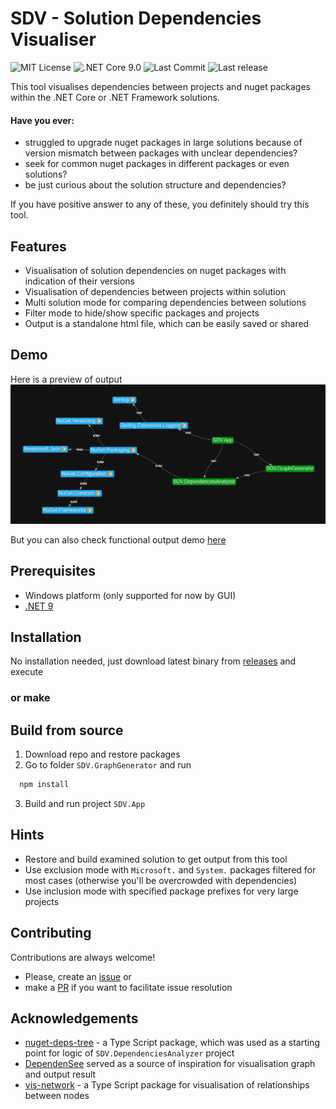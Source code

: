 # SDV - Solution Dependencies Visualiser

![MIT License](https://img.shields.io/github/license/AndriiLab/SDV)
![.NET Core 9.0](https://img.shields.io/badge/.net%20core-9.0-blue)
![Last Commit](https://img.shields.io/github/last-commit/AndriiLab/SDV)
![Last release](https://img.shields.io/github/release-date/AndriiLab/SDV)

This tool visualises dependencies between projects and nuget packages
within the .NET Core or .NET Framework solutions.

#### Have you ever:

- struggled to upgrade nuget packages in large solutions because of version
  mismatch between packages with unclear dependencies?
- seek for common nuget packages in different packages or even solutions?
- be just curious about the solution structure and dependencies?

If you have positive answer to any of these, you definitely should try this tool.

## Features

- Visualisation of solution dependencies on nuget packages
  with indication of their versions
- Visualisation of dependencies between projects within solution
- Multi solution mode for comparing dependencies between solutions
- Filter mode to hide/show specific packages and projects
- Output is a standalone html file, which can be easily saved or shared

## Demo

Here is a preview of output
![Preview](readme/img/sample.png)

But you can also check functional output demo [here](https://andriilab.github.io/demo-pages/SDV.html)

## Prerequisites

- Windows platform (only supported for now by GUI)
- [.NET 9](https://dotnet.microsoft.com/en-us/download/dotnet/0.0)

## Installation

No installation needed, just download latest binary
from [releases](https://github.com/AndriiLab/SDV/releases) and execute

### or make

## Build from source

1. Download repo and restore packages
2. Go to folder `SDV.GraphGenerator`  and run

```powershell
  npm install
```

3. Build and run project `SDV.App`

## Hints

- Restore and build examined solution to get output from this tool
- Use exclusion mode with `Microsoft.` and `System.` packages filtered for most
  cases (otherwise you'll be overcrowded with dependencies)
- Use inclusion mode with specified package prefixes for very large projects

## Contributing

Contributions are always welcome!

- Please, create an [issue](https://github.com/AndriiLab/SDV/issues/new) or
- make a [PR](https://github.com/AndriiLab/SDV/pulls)
if you want to facilitate issue resolution

## Acknowledgements

- [nuget-deps-tree](https://github.com/jfrog/nuget-deps-tree) - a Type Script
  package, which was used as a starting point for logic of `SDV.DependenciesAnalyzer` project
- [DependenSee](https://github.com/madushans/DependenSee) served as a source of inspiration
  for visualisation graph and output result
- [vis-network](https://github.com/visjs/vis-network) - a Type Script
  package for visualisation of relationships between nodes 

